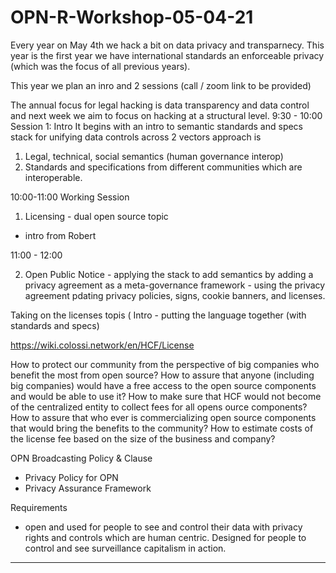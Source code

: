 # OPN-R-Workshop-05-04-21

Every year on May 4th we hack a bit on data privacy and transparnecy.  This year is the first year we have international standards an enforceable privacy (which was the focus of all previous years).  

This year we plan an inro and 2 sessions (call / zoom link to be provided) 


The annual focus for legal hacking is data transparency and data control and next week we aim to focus on hacking at a structural level. 
9:30 - 10:00
Session 1: Intro 
It begins with an intro to semantic standards and specs stack for unifying data controls across 2 vectors approach is 
1. Legal, technical, social semantics (human governance interop) 
2. Standards and specifications from different communities which are interoperable. 

10:00-11:00
Working Session 
1. Licensing - dual open source topic 
- intro from Robert 

11:00 - 12:00

2. Open Public Notice - applying the stack to add semantics by adding a privacy agreement as a meta-governance framework  - using the privacy agreement pdating privacy policies, signs, cookie banners, and licenses.  


 Taking on the licenses topis ( Intro - putting the language together (with standards and specs) 
 
https://wiki.colossi.network/en/HCF/License

How to protect our community from the perspective of big companies who benefit the most from open source?
How to assure that anyone (including big companies) would have a free access to the open source components and would be able to use it?
How to make sure that HCF would not become of the centralized entity to collect fees for all opens ource components?
How to assure that who ever is commercializing open source components that would bring the benefits to the community?
How to estimate costs of the license fee based on the size of the business and company?


 OPN Broadcasting Policy & Clause
 - Privacy Policy for OPN
 - Privacy Assurance Framework
 
 
 Requirements 
-  open and used for people to see and control their data with privacy rights and controls which are human centric.  Designed for people to control and see   surveillance capitalism in action. 




-- -
